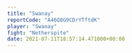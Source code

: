 ```yaml
---
title: "Swanay"
reportCode: "A46Q8G9CDrYTftdK"
player: "Swanay"
fight: "Netherspite"
date: 2021-07-11T18:57:14.471000+00:00
---
```

